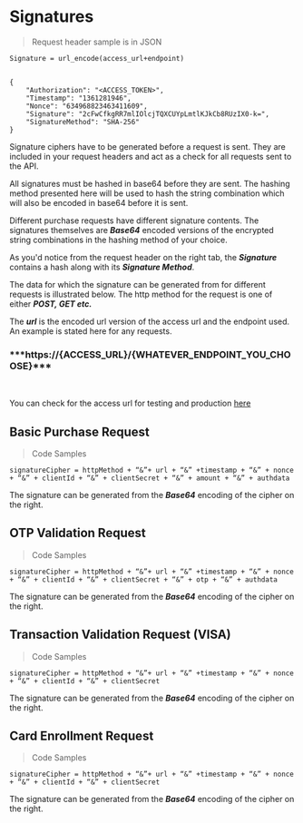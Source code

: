 

# Signatures

> Request header sample is in JSON

```
Signature = url_encode(access_url+endpoint)


{
    "Authorization": "<ACCESS_TOKEN>",
    "Timestamp": "1361281946",
    "Nonce": "634968823463411609",
    "Signature": "2cFwCfkgRR7mlIOlcjTQXCUYpLmtlKJkCb8RUzIX0-k=",
    "SignatureMethod": "SHA-256"
}
```

Signature ciphers have to be generated before a request is sent. They are included in your request headers and act as a check for all requests sent to the API.

All signatures must be hashed in base64 before they are sent. The hashing method presented here will be used to hash the string combination which will also be encoded in base64 before it is sent.

Different purchase requests have different signature contents. The signatures themselves are ***Base64*** encoded versions of the encrypted string combinations in the hashing method of your choice.

As you'd notice from the request header on the right tab, the ***Signature*** contains a hash along with its ***Signature Method***.

The data for which the signature can be generated from for different requests is illustrated below. The http method for the request is one of either ***POST, GET etc.***

The ***url*** is the encoded url version of the access url and the endpoint used. An example is stated here for any requests.
<br />
<h3>***https://{ACCESS_URL}/{WHATEVER_ENDPOINT_YOU_CHOOSE}***</h3>
<br/>

You can check for the access url for testing and production [here](#endpoints)



## Basic Purchase Request

> Code Samples

```
signatureCipher = httpMethod + “&”+ url + “&” +timestamp + “&” + nonce + “&” + clientId + “&” + clientSecret + “&” + amount + “&” + authdata
```

The signature can be generated from the ***Base64*** encoding of the cipher on the right.

## OTP Validation Request

> Code Samples

```
signatureCipher = httpMethod + “&”+ url + “&” +timestamp + “&” + nonce + “&” + clientId + “&” + clientSecret + “&” + otp + “&” + authdata
```

The signature can be generated from the ***Base64*** encoding of the cipher on the right.

## Transaction Validation Request (VISA)

 > Code Samples

 ```
signatureCipher = httpMethod + “&”+ url + “&” +timestamp + “&” + nonce + “&” + clientId + “&” + clientSecret
 ```

 The signature can be generated from the ***Base64*** encoding of the cipher on the right.

## Card Enrollment Request

> Code Samples

```
signatureCipher = httpMethod + “&”+ url + “&” +timestamp + “&” + nonce + “&” + clientId + “&” + clientSecret
```

The signature can be generated from the ***Base64*** encoding of the cipher on the right.



